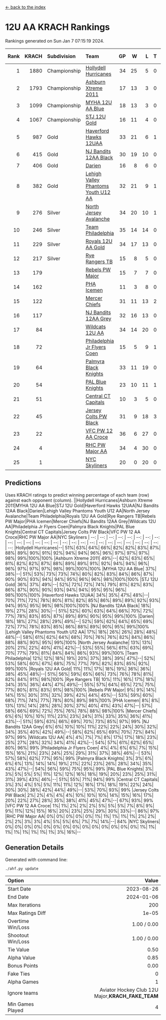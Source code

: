 [<- back to the index](readme.md)
# 12U AA KRACH Rankings
Rankings generated on Sun Jan  7 07:15:19 2024.

Rank|KRACH|Subdivision|Team|GP|W|L|T|OTW|OTL|SoS|Exp Wins|Win Diff
---:|---:|:---|:---|---:|---:|---:|---:|---:|---:|---:|---:|---:
1|1880|Championship|[Hollydell Hurricanes](https://gamesheetstats.com/seasons/3659/teams/141133/schedule)|34|25|5|0|4|0|411|29.8|-0.0
2|1793|Championship|[Ashburn Xtreme 2011](https://gamesheetstats.com/seasons/3659/teams/141121/schedule)|17|13|3|0|1|0|485|14.8|-0.0
3|1099|Championship|[MYHA 12U AA Blue](https://gamesheetstats.com/seasons/3659/teams/141123/schedule)|18|13|3|0|1|1|426|14.8|-0.0
4|1067|Championship|[STJ 12U Gold](https://gamesheetstats.com/seasons/3659/teams/141122/schedule)|16|11|4|0|1|0|470|12.8|-0.0
5|987|Gold|[Haverford Hawks 12UAA](https://gamesheetstats.com/seasons/3659/teams/141127/schedule)|33|21|6|1|2|3|599|24.3|-0.0
6|415|Gold|[NJ Bandits 12AA Black](https://gamesheetstats.com/seasons/3659/teams/141126/schedule)|30|19|10|0|0|1|480|19.8|-0.0
7|406|Gold|[Darien](https://gamesheetstats.com/seasons/3659/teams/141125/schedule)|16|8|6|0|1|1|459|9.9|0.0
8|382|Gold|[Lehigh Valley Phantoms Youth U12 AA](https://gamesheetstats.com/seasons/3659/teams/141129/schedule)|32|21|9|1|0|1|370|22.4|0.0
9|276|Silver|[North Jersey Avalanche](https://gamesheetstats.com/seasons/3659/teams/141137/schedule)|34|20|10|1|1|2|264|22.4|0.0
10|246|Silver|[Team Philadelphia](https://gamesheetstats.com/seasons/3659/teams/141128/schedule)|35|14|14|0|3|4|534|17.9|0.0
11|229|Silver|[Royals 12U AA Gold](https://gamesheetstats.com/seasons/3659/teams/141142/schedule)|34|17|13|0|3|1|333|20.9|0.0
12|217|Silver|[Rye Rangers TB](https://gamesheetstats.com/seasons/3659/teams/141140/schedule)|15|8|5|0|1|1|203|9.9|0.0
13|179||[Rebels PW Major](https://gamesheetstats.com/seasons/3659/teams/141138/schedule)|15|7|7|0|1|0|194|8.9|0.0
14|162||[PHA Icemen](https://gamesheetstats.com/seasons/3659/teams/141145/schedule)|11|3|8|0|0|0|754|3.8|-0.0
15|122||[Mercer Chiefs](https://gamesheetstats.com/seasons/3659/teams/141135/schedule)|31|11|13|2|2|3|372|14.9|0.0
16|117||[NJ Bandits 12AA Grey](https://gamesheetstats.com/seasons/3659/teams/141134/schedule)|32|16|13|0|1|2|244|17.9|0.0
17|84||[Wildcats 12U AA](https://gamesheetstats.com/seasons/3659/teams/141136/schedule)|34|14|20|0|0|0|386|14.9|0.0
18|72||[Philadelphia Jr Flyers Coen](https://gamesheetstats.com/seasons/3659/teams/141143/schedule)|15|5|9|1|0|0|432|6.4|0.0
19|64||[Palmyra Black Knights](https://gamesheetstats.com/seasons/3659/teams/141130/schedule)|33|11|19|0|2|1|428|13.9|0.0
20|54||[PAL Blue Knights](https://gamesheetstats.com/seasons/3659/teams/141139/schedule)|23|10|11|1|0|1|125|11.4|0.0
21|51||[Central CT Capitals](https://gamesheetstats.com/seasons/3659/teams/141124/schedule)|10|3|5|0|0|2|363|3.9|0.0
22|45||[Jersey Colts PW Black](https://gamesheetstats.com/seasons/3659/teams/141141/schedule)|31|9|18|3|1|0|180|12.4|0.0
23|22||[VFC PW 12 AA Croce](https://gamesheetstats.com/seasons/3659/teams/141131/schedule)|36|6|27|0|1|2|485|7.9|0.0
24|4||[RHC PW Major AA](https://gamesheetstats.com/seasons/3659/teams/141132/schedule)|34|4|30|0|0|0|237|4.9|0.0
25|1||[NYC Skyliners](https://gamesheetstats.com/seasons/3659/teams/141144/schedule)|20|0|20|0|0|0|118|0.9|0.0

## Predictions
Uses KRACH ratings to predict winning percentage of each team (row) against each opponent (column).
||Hollydell Hurricanes|Ashburn Xtreme 2011|MYHA 12U AA Blue|STJ 12U Gold|Haverford Hawks 12UAA|NJ Bandits 12AA Black|Darien|Lehigh Valley Phantoms Youth U12 AA|North Jersey Avalanche|Team Philadelphia|Royals 12U AA Gold|Rye Rangers TB|Rebels PW Major|PHA Icemen|Mercer Chiefs|NJ Bandits 12AA Grey|Wildcats 12U AA|Philadelphia Jr Flyers Coen|Palmyra Black Knights|PAL Blue Knights|Central CT Capitals|Jersey Colts PW Black|VFC PW 12 AA Croce|RHC PW Major AA|NYC Skyliners
| --: | --: | --: | --: | --: | --: | --: | --: | --: | --: | --: | --: | --: | --: | --: | --: | --: | --: | --: | --: | --: | --: | --: | --: | --: | --: 
|Hollydell Hurricanes|--| 51%| 63%| 64%| 66%| 82%| 82%| 83%| 87%| 88%| 89%| 90%| 91%| 92%| 94%| 94%| 96%| 96%| 97%| 97%| 97%| 98%| 99%|100%|100%
|Ashburn Xtreme 2011| 49%|--| 62%| 63%| 65%| 81%| 82%| 82%| 87%| 88%| 89%| 89%| 91%| 92%| 94%| 94%| 96%| 96%| 97%| 97%| 97%| 98%| 99%|100%|100%
|MYHA 12U AA Blue| 37%| 38%|--| 51%| 53%| 73%| 73%| 74%| 80%| 82%| 83%| 84%| 86%| 87%| 90%| 90%| 93%| 94%| 94%| 95%| 96%| 96%| 98%|100%|100%
|STJ 12U Gold| 36%| 37%| 49%|--| 52%| 72%| 72%| 74%| 79%| 81%| 82%| 83%| 86%| 87%| 90%| 90%| 93%| 94%| 94%| 95%| 95%| 96%| 98%|100%|100%
|Haverford Hawks 12UAA| 34%| 35%| 47%| 48%|--| 70%| 71%| 72%| 78%| 80%| 81%| 82%| 85%| 86%| 89%| 89%| 92%| 93%| 94%| 95%| 95%| 96%| 98%|100%|100%
|NJ Bandits 12AA Black| 18%| 19%| 27%| 28%| 30%|--| 51%| 52%| 60%| 63%| 64%| 66%| 70%| 72%| 77%| 78%| 83%| 85%| 87%| 89%| 89%| 90%| 95%| 99%|100%
|Darien| 18%| 18%| 27%| 28%| 29%| 49%|--| 52%| 59%| 62%| 64%| 65%| 69%| 72%| 77%| 78%| 83%| 85%| 86%| 88%| 89%| 90%| 95%| 99%|100%
|Lehigh Valley Phantoms Youth U12 AA| 17%| 18%| 26%| 26%| 28%| 48%| 48%|--| 58%| 61%| 62%| 64%| 68%| 70%| 76%| 76%| 82%| 84%| 86%| 88%| 88%| 90%| 95%| 99%|100%
|North Jersey Avalanche| 13%| 13%| 20%| 21%| 22%| 40%| 41%| 42%|--| 53%| 55%| 56%| 61%| 63%| 69%| 70%| 77%| 79%| 81%| 84%| 84%| 86%| 93%| 99%|100%
|Team Philadelphia| 12%| 12%| 18%| 19%| 20%| 37%| 38%| 39%| 47%|--| 52%| 53%| 58%| 60%| 67%| 68%| 75%| 77%| 79%| 82%| 83%| 85%| 92%| 99%|100%
|Royals 12U AA Gold| 11%| 11%| 17%| 18%| 19%| 36%| 36%| 38%| 45%| 48%|--| 51%| 56%| 59%| 65%| 66%| 73%| 76%| 78%| 81%| 82%| 84%| 91%| 98%|100%
|Rye Rangers TB| 10%| 11%| 16%| 17%| 18%| 34%| 35%| 36%| 44%| 47%| 49%|--| 55%| 57%| 64%| 65%| 72%| 75%| 77%| 80%| 81%| 83%| 91%| 98%|100%
|Rebels PW Major|  9%|  9%| 14%| 14%| 15%| 30%| 31%| 32%| 39%| 42%| 44%| 45%|--| 53%| 59%| 60%| 68%| 71%| 74%| 77%| 78%| 80%| 89%| 98%|100%
|PHA Icemen|  8%|  8%| 13%| 13%| 14%| 28%| 28%| 30%| 37%| 40%| 41%| 43%| 47%|--| 57%| 58%| 66%| 69%| 72%| 75%| 76%| 78%| 88%| 98%|100%
|Mercer Chiefs|  6%|  6%| 10%| 10%| 11%| 23%| 23%| 24%| 31%| 33%| 35%| 36%| 41%| 43%|--| 51%| 59%| 63%| 66%| 69%| 70%| 73%| 85%| 97%| 99%
|NJ Bandits 12AA Grey|  6%|  6%| 10%| 10%| 11%| 22%| 22%| 24%| 30%| 32%| 34%| 35%| 40%| 42%| 49%|--| 58%| 62%| 65%| 69%| 70%| 72%| 84%| 97%| 99%
|Wildcats 12U AA|  4%|  4%|  7%|  7%|  8%| 17%| 17%| 18%| 23%| 25%| 27%| 28%| 32%| 34%| 41%| 42%|--| 54%| 57%| 61%| 62%| 65%| 80%| 96%| 99%
|Philadelphia Jr Flyers Coen|  4%|  4%|  6%|  6%|  7%| 15%| 15%| 16%| 21%| 23%| 24%| 25%| 29%| 31%| 37%| 38%| 46%|--| 53%| 57%| 58%| 62%| 77%| 95%| 99%
|Palmyra Black Knights|  3%|  3%|  6%|  6%|  6%| 13%| 14%| 14%| 19%| 21%| 22%| 23%| 26%| 28%| 34%| 35%| 43%| 47%|--| 54%| 56%| 59%| 75%| 95%| 99%
|PAL Blue Knights|  3%|  3%|  5%|  5%|  5%| 11%| 12%| 12%| 16%| 18%| 19%| 20%| 23%| 25%| 31%| 31%| 39%| 43%| 46%|--| 51%| 55%| 71%| 94%| 99%
|Central CT Capitals|  3%|  3%|  4%|  5%|  5%| 11%| 11%| 12%| 16%| 17%| 18%| 19%| 22%| 24%| 30%| 30%| 38%| 42%| 44%| 49%|--| 53%| 70%| 93%| 99%
|Jersey Colts PW Black|  2%|  2%|  4%|  4%|  4%| 10%| 10%| 10%| 14%| 15%| 16%| 17%| 20%| 22%| 27%| 28%| 35%| 38%| 41%| 45%| 47%|--| 67%| 93%| 99%
|VFC PW 12 AA Croce|  1%|  1%|  2%|  2%|  2%|  5%|  5%|  5%|  7%|  8%|  9%|  9%| 11%| 12%| 15%| 16%| 20%| 23%| 25%| 29%| 30%| 33%|--| 86%| 97%
|RHC PW Major AA|  0%|  0%|  0%|  0%|  0%|  1%|  1%|  1%|  1%|  1%|  2%|  2%|  2%|  2%|  3%|  3%|  4%|  5%|  5%|  6%|  7%|  7%| 14%|--| 84%
|NYC Skyliners|  0%|  0%|  0%|  0%|  0%|  0%|  0%|  0%|  0%|  0%|  0%|  0%|  0%|  0%|  1%|  1%|  1%|  1%|  1%|  1%|  1%|  1%|  3%| 16%|--

## Generation Details

Generated with command line:
```
./ahf.py update
```

| Option | Value |
| :----- | ----: |
| Start Date | 2023-08-26 |
| End Date | 2024-01-06 |
| Max Iterations | 200 |
| Max Ratings Diff | 1e-05 |
| Overtime Win/Loss | 1.00 / 0.00 |
| Shootout Win/Loss | 1.00 / 0.00 |
| Tie Value | 0.50 |
| Alpha Value | 0.85 |
| Bonus Points | 0.00 |
| Fake Ties | 0 |
| Alpha Games | 1 |
| Ignore teams | Aviator Hockey Club 12U Major,__KRACH_FAKE_TEAM__ |
| Min Games Played | 4 |

